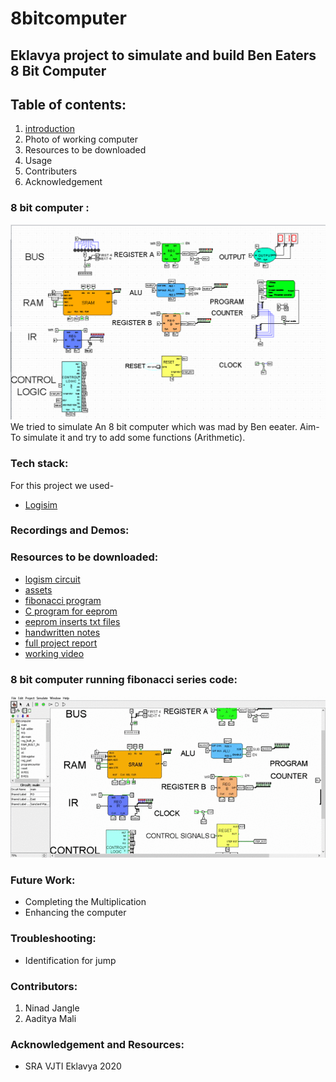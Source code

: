 # 8bitcomputer
## Eklavya project to simulate and build Ben Eaters 8 Bit Computer

## Table of contents:
  1. [introduction](intro.md)
  2. Photo of working computer
  3. Resources to be downloaded
  4. Usage
  5. Contributers
  6. Acknowledgement



### 8 bit computer :
![](https://github.com/ninja3011/8bitcomputer/blob/master/asds.PNG)
We tried to simulate An 8 bit computer which was mad by Ben eeater.
Aim-To simulate it and try to add some functions (Arithmetic).

### Tech stack:
  For this project we used-
    <ul>
  <li><a href='https://logisim.en.uptodown.com/windows'>Logisim</a></li>
    </ul>
    
### Recordings and Demos:

### Resources to be downloaded:

- [logism circuit](https://github.com/ninja3011/8bitcomputer/blob/master/8bitcomputer.circ)
- [assets](https://github.com/ninja3011/8bitcomputer/blob/master/assets.zip)
- [fibonacci program](https://github.com/ninja3011/8bitcomputer/blob/master/programs.zip)
- [C program for eeprom](https://github.com/ninja3011/8bitcomputer/blob/master/rom_inserts_programs.zip)
- [eeprom inserts txt files](https://github.com/ninja3011/8bitcomputer/blob/master/rom_inserts.zip)
- [handwritten notes](https://github.com/ninja3011/8bitcomputer/blob/master/assets.zip)
- [full project report](https://github.com/ninja3011/8bitcomputer/blob/master/8bitcomputer.docx)
- [working video](https://drive.google.com/file/d/1I9pkEEhcmzGA9qCnPIdLh6NQYxmB5jP2/view?usp=sharing)

### 8 bit computer running fibonacci series code:
![](https://github.com/ninja3011/8bitcomputer/blob/master/Logisim_%20main%20of%208bitcomputer%202020-06-13%2010-27-48.gif)

### Future Work:
  <ul>
  <li>Completing the Multiplication</li>
  <li>Enhancing the computer</li>
  </ul>
  
### Troubleshooting:
  <ul>
  <li>Identification for jump</li>
  </ul>

### Contributors:
<ol>
  <li>Ninad Jangle</li>
  <li>Aaditya Mali</li>
</ol>

### Acknowledgement and Resources:
<ul>
  <li>SRA VJTI Eklavya 2020</li>
</ul>

